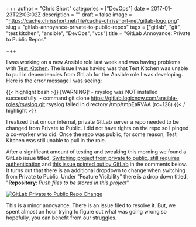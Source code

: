 +++
author = "Chris Short"
categories = ["DevOps"]
date = 2017-01-23T22:03:02Z
description = ""
draft = false
image = "https://cache.chrisshort.net/file/cache-chrisshort-net/gitlab-logo.png"
slug = "gitlab-annoyance-private-to-public-repos"
tags = ["gitlab", "git", "test kitchen", "ansible", "DevOps", "vcs"]
title = "GitLab Annoyance: Private to Public Repos"

+++

I was working on a new Ansible role last week and was having problems with [Test Kitchen](http://kitchen.ci/). The issue I was having was that Test Kitchen was unable to pull in dependencies from GitLab for the Ansible role I  was developing. Here is the error message I was seeing:

{{< highlight bash >}}
[WARNING]: - rsyslog was NOT installed successfully: - command git clone https://gitlab.logicnow.com/ansible-roles/rsyslog.git rsyslog failed in directory /tmp/tmpEaRVAA (rc=128)
{{< / highlight >}}



I realized that on our internal, private GitLab server a repo needed to be changed from Private to Public. I did not have rights on the repo so I pinged a co-worker who did. Once the repo was public, for some reason, Test Kitchen was still unable to pull in the role.

After a significant amount of testing and tweaking this morning we found a GitLab issue titled, [Switching project from private to public, still requires authentication](https://gitlab.com/gitlab-org/gitlab-ce/issues/24947) and [this issue pointed out by GitLab](https://gitlab.com/gitlab-org/gitlab-ce/issues/27049) in the comments below. It turns out that there is an additional dropdown to change when switching from Private to Public. Under "Feature Visibility" there is a drop down titled, "**Repository**: *Push files to be stored in this project*"

[![GitLab Private to Public Repo Change](https://cache.chrisshort.net/file/cache-chrisshort-net/gitlab-private-public-repo.png)](https://cache.chrisshort.net/file/cache-chrisshort-net/gitlab-private-public-repo.png)

This is a minor annoyance. There is an issue filed to resolve it. But, we spent almost an hour trying to figure out what was going wrong so hopefully, you can benefit from our struggles.

